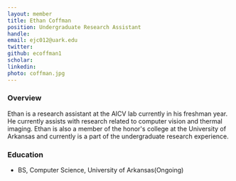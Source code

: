 ```yaml
---
layout: member
title: Ethan Coffman
position: Undergraduate Research Assistant
handle: 
email: ejc012@uark.edu
twitter:
github: ecoffman1
scholar: 
linkedin: 
photo: coffman.jpg
---
```


### Overview
Ethan is a research assistant at the AICV lab currently in his freshman year. He currently assists with research related to computer vision and thermal imaging. 
Ethan is also a member of the honor's college at the University of Arkansas and currently is a part of the undergraduate research experience. 

### Education
- BS, Computer Science, University of Arkansas(Ongoing)
